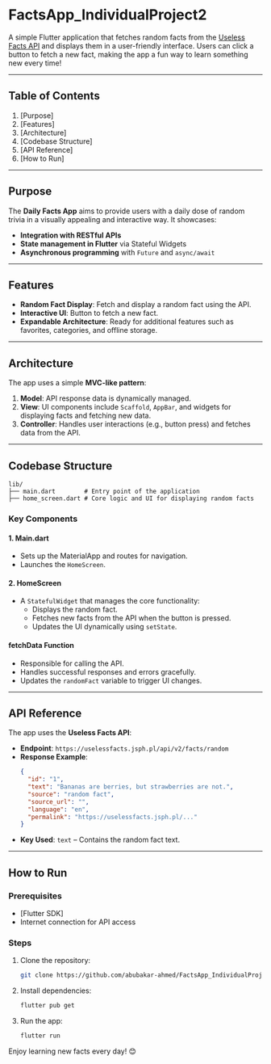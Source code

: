 # FactsApp_IndividualProject2

A simple Flutter application that fetches random facts from the [Useless Facts API](https://uselessfacts.jsph.pl) and displays them in a user-friendly interface. Users can click a button to fetch a new fact, making the app a fun way to learn something new every time!

---

## Table of Contents
1. [Purpose]
2. [Features]
3. [Architecture]
4. [Codebase Structure]
5. [API Reference]
6. [How to Run]

---

## Purpose

The **Daily Facts App** aims to provide users with a daily dose of random trivia in a visually appealing and interactive way. It showcases:
- **Integration with RESTful APIs**
- **State management in Flutter** via Stateful Widgets
- **Asynchronous programming** with `Future` and `async/await`

---

## Features

- **Random Fact Display**: Fetch and display a random fact using the API.
- **Interactive UI**: Button to fetch a new fact.
- **Expandable Architecture**: Ready for additional features such as favorites, categories, and offline storage.

---

## Architecture

The app uses a simple **MVC-like pattern**:
1. **Model**: API response data is dynamically managed.
2. **View**: UI components include `Scaffold`, `AppBar`, and widgets for displaying facts and fetching new data.
3. **Controller**: Handles user interactions (e.g., button press) and fetches data from the API.

---

## Codebase Structure

```
lib/
├── main.dart        # Entry point of the application
├── home_screen.dart # Core logic and UI for displaying random facts
```

### Key Components

#### **1. Main.dart**
- Sets up the MaterialApp and routes for navigation.
- Launches the `HomeScreen`.

#### **2. HomeScreen**
- A `StatefulWidget` that manages the core functionality:
  - Displays the random fact.
  - Fetches new facts from the API when the button is pressed.
  - Updates the UI dynamically using `setState`.

#### **fetchData Function**
- Responsible for calling the API.
- Handles successful responses and errors gracefully.
- Updates the `randomFact` variable to trigger UI changes.

---

## API Reference

The app uses the **Useless Facts API**:

- **Endpoint**: `https://uselessfacts.jsph.pl/api/v2/facts/random`
- **Response Example**:
  ```json
  {
    "id": "1",
    "text": "Bananas are berries, but strawberries are not.",
    "source": "random fact",
    "source_url": "",
    "language": "en",
    "permalink": "https://uselessfacts.jsph.pl/..."
  }
  ```
- **Key Used**: `text` – Contains the random fact text.

---

## How to Run

### Prerequisites
- [Flutter SDK]
- Internet connection for API access

### Steps
1. Clone the repository:
   ```bash
   git clone https://github.com/abubakar-ahmed/FactsApp_IndividualProject2
   ```
2. Install dependencies:
   ```bash
   flutter pub get
   ```
3. Run the app:
   ```bash
   flutter run
   ```

Enjoy learning new facts every day! 😊
